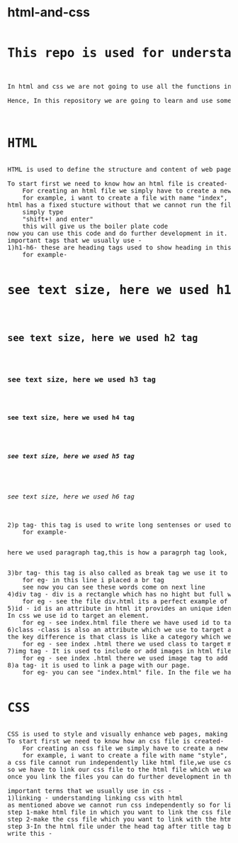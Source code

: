 # html-and-css
<pre>
<h1>This repo is used for understanding basics of html and css</h1><br>
In html and css we are not going to use all the functions in our project. <br>
Hence, In this repository we are going to learn and use some of thr most common and most used tags and function important for out projects.<br>

<h1>HTML</h1>
HTML is used to define the structure and content of web pages, making it the foundational language of the internet. It tells browsers how to display text, images, links, and other elements.

To start first we need to know how an html file is created-
    For creating an html file we simply have to create a new file with extension ".html".
    for example, i want to create a file with name "index", so for that i will open a new file name it as "index" with extension ".html" and save it - "index.html".
html has a fixed stucture without that we cannot run the file,since we use "vs code" for coding. vs code have a shortcut for getting the structure or we can also call it as the boiler plate code of html-
    simply type 
    "shift+! and enter"
    this will give us the boiler plate code
now you can use this code and do further development in it.
important tags that we usually use -
1)h1-h6- these are heading tags used to show heading in this h1 is the biggest and h6 is the smallest tag
    for example- 
        <h1>see text size, here we used h1 tag</h1>
        <h2>see text size, here we used h2 tag</h2>
        <h3>see text size, here we used h3 tag</h3>
        <h4>see text size, here we used h4 tag</h4>
        <h5>see text size, here we used h5 tag</h5>
        <h6>see text size, here we used h6 tag</h6>
2)p tag- this tag is used to write long sentenses or used to write paragraphs 
    for example-
        <p>here we used paragraph tag,this is how a paragrph tag look, i am writing a paragrph in it</p>
3)br tag- this tag is also called as break tag we use it to break a line or go to next line 
    for eg- in this line i placed a br tag <br>    see now you can see these words come on next line
4)div tag - div is a rectangle which has no hight but full width.height of main div tag is equal to total height of its childrens.
    for eg - see the file div.html its a perfect example of div tag
5)id - id is an attribute in html it provides an unique identifier for an element.
In css we use id to target an element.
    for eg - see index.html file there we have used id to target in that file we used inline css
6)class -class is also an attribute which we use to target an element like id 
the key difference is that class is like a category which we can assign to multiple elements and id is unique for each element.
    for eg - see index .html there we used class to target more than one element.
7)img tag - It is used to include or add images in html file. it have alt attribute in that we give info about image this is shown if the image is not shown properly by browser.
    for eg - see index .html there we used image tag to add image in html file
8)a tag- it is used to link a page with our page.
    for eg- you can see "index.html" file. In the file we have link "link.html" file with "index.html" file by using "a tag".

<h1>CSS</h1>
CSS is used to style and visually enhance web pages, making them more attractive, responsive, and easier to maintain.
To start first we need to know how an css file is created-
    For creating an css file we simply have to create a new file with extension ".css".
    for example, i want to create a file with name "style", so for that i will open a new file name it as "style" with extension ".css" and save it - "style.css".
a css file cannot run independently like html file,we use css to make our website look nice and websites are made by html.
so we have to link our css file to the html file which we want to design.
once you link the files you can do further development in them.

important terms that we usually use in css -
1)linking - understanding linking css with html
as mentioned above we cannot run css independently so for linking it steps
step 1-make html file in which you want to link the css file
step 2-make the css file which you want to link with the html file
step 3-In the html file under the head tag after title tag before closing head tag 
write this - <link rel="stylesheet" href="name of the css file you want to link">



</pre>
